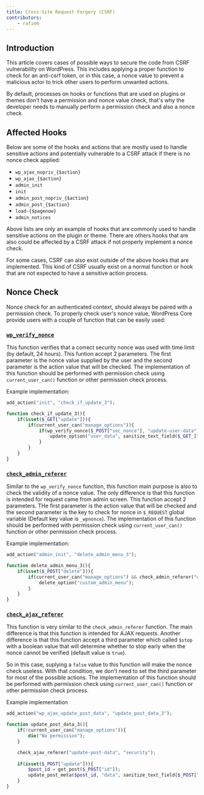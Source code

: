 ```yaml
---
title: Cross-Site Request Forgery (CSRF)
contributors:
    - rafiem
---
```


## Introduction

This article covers cases of possible ways to secure the code from CSRF vulnerability on WordPress. This includes applying a proper function to check for an anti-csrf token, or in this case, a nonce value to prevent a malicious actor to trick other users to perform unwanted actions.

By default, processes on hooks or functions that are used on plugins or themes don't have a permission and nonce value check, that's why the developer needs to manually perform a permission check and also a nonce check.

## Affected Hooks

Below are some of the hooks and actions that are mostly used to handle sensitive actions and potentially vulnerable to a CSRF attack if there is no nonce check applied:

- `wp_ajax_nopriv_{$action}`
- `wp_ajax_{$action}`
- `admin_init`
- `init`
- `admin_post_nopriv_{$action}`
- `admin_post_{$action}`
- `load-{$pagenow}`
- `admin_notices`

Above lists are only an example of hooks that are commonly used to handle sensitive actions on the plugin or theme. There are others hooks that are also could be affected by a CSRF attack if not properly implement a nonce check. 

For some cases, CSRF can also exist outside of the above hooks that are implemented. This kind of CSRF usually exist on a normal function or hook that are not expected to have a sensitive action process.

## Nonce Check

Nonce check for an authenticated context, should always be paired with a permission check. To properly check user's nonce value, WordPress Core provide users with a couple of function that can be easily used:

### [`wp_verify_nonce`](https://developer.wordpress.org/reference/functions/wp_verify_nonce/)

This function verifies that a correct security nonce was used with time limit (by default, 24 hours). This funtion accept 2 parameters. The first parameter is the nonce value supplied by the user and the second parameter is the action value that will be checked. The implementation of this function should be performed with permission check using `current_user_can()` function or other permission check process.

Example implementation:

```php
add_action("init", "check_if_update_3");

function check_if_update_3(){
    if(isset($_GET["update"])){
        if(current_user_can("manage_options")){
            if(wp_verify_nonce($_POST["sec_nonce"], "update-user-data")){
                update_option("user_data", sanitize_text_field($_GET_["data"]));
            }
        }
    }
}
```

### [`check_admin_referer`](https://developer.wordpress.org/reference/functions/check_admin_referer/)

Similar to the `wp_verify_nonce` function, this function main purpose is also to check the validity of a nonce value. The only difference is that this function is intended for request came from admin screen. This function accept 2 parameters. THe first parameter is the action value that will be checked and the second parameter is the key to check for nonce in `$_REQUEST` global variable (Default key value is `_wpnonce`). The implementation of this function should be performed with permission check using `current_user_can()` function or other permission check process.

Example implementation:

```php
add_action("admin_init", "delete_admin_menu_3");

function delete_admin_menu_3(){
    if(isset($_POST["delete"])){
        if(current_user_can("manage_options") && check_admin_referer("delete-admin-menu")){
            delete_option("custom_admin_menu");
        }
    }
}
```

### [`check_ajax_referer`](https://developer.wordpress.org/reference/functions/check_ajax_referer/)

This function is very similar to the `check_admin_referer` function. The main difference is that this function is intended for AJAX requests. Another difference is that this function accept a third parameter which called `$stop` with a boolean value that will determine whether to stop early when the nonce cannot be verified (default value is `true`).

So in this case, suplying a `false` value to this function will make the nonce check useless. With that condition, we don't need to set the third parameter for most of the possible actions. The implementation of this function should be performed with permission check using `current_user_can()` function or other permission check process.

Example implementation

```php
add_action("wp_ajax_update_post_data", "update_post_data_3");

function update_post_data_3(){
    if(!current_user_can("manage_options")){
        die("No permission");
    }

    check_ajax_referer("update-post-data", "security");
    
    if(isset($_POST["update"])){
        $post_id = get_post($_POST["id"]);
        update_post_meta($post_id, "data", sanitize_text_field($_POST["data"]));
    }
}
```